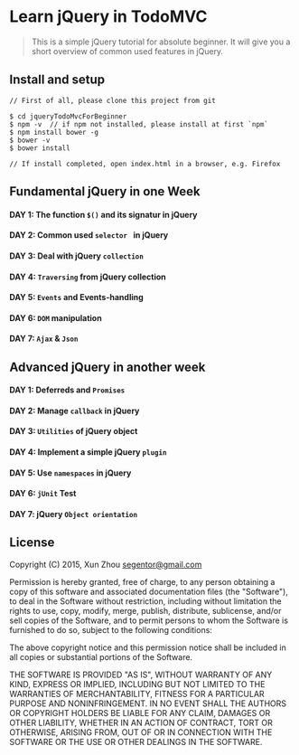 # Learn jQuery in TodoMVC


> This is a simple jQuery tutorial for absolute beginner. It will give you a short overview of common used
> features in jQuery.

## Install and setup
```
// First of all, please clone this project from git

$ cd jqueryTodoMvcForBeginner
$ npm -v  // if npm not installed, please install at first `npm`
$ npm install bower -g
$ bower -v
$ bower install

// If install completed, open index.html in a browser, e.g. Firefox

```

##  Fundamental jQuery in one Week
#### DAY 1: The function `$()` and its signatur in jQuery
#### DAY 2: Common used `selector ` in jQuery
#### DAY 3: Deal with jQuery `collection`
#### DAY 4: `Traversing` from jQuery collection
#### DAY 5: `Events` and Events-handling
#### DAY 6: `DOM` manipulation
#### DAY 7: `Ajax` & `Json`


##  Advanced jQuery in another week
#### DAY 1: Deferreds and `Promises`
#### DAY 2: Manage `callback` in jQuery
#### DAY 3: `Utilities` of jQuery object
#### DAY 4: Implement a simple jQuery `plugin`
#### DAY 5: Use `namespaces` in jQuery
#### DAY 6: `jUnit` Test 
#### DAY 7: jQuery `Object orientation`



## License

Copyright (C) 2015, Xun Zhou <segentor@gmail.com>

Permission is hereby granted, free of charge, to any person obtaining a copy of this software and associated documentation files (the "Software"), to deal in the Software without restriction, including without limitation the rights to use, copy, modify, merge, publish, distribute, sublicense, and/or sell copies of the Software, and to permit persons to whom the Software is furnished to do so, subject to the following conditions:

The above copyright notice and this permission notice shall be included in all copies or substantial portions of the Software.

THE SOFTWARE IS PROVIDED "AS IS", WITHOUT WARRANTY OF ANY KIND, EXPRESS OR IMPLIED, INCLUDING BUT NOT LIMITED TO THE WARRANTIES OF MERCHANTABILITY, FITNESS FOR A PARTICULAR PURPOSE AND NONINFRINGEMENT. IN NO EVENT SHALL THE AUTHORS OR COPYRIGHT HOLDERS BE LIABLE FOR ANY CLAIM, DAMAGES OR OTHER LIABILITY, WHETHER IN AN ACTION OF CONTRACT, TORT OR OTHERWISE, ARISING FROM, OUT OF OR IN CONNECTION WITH THE SOFTWARE OR THE USE OR OTHER DEALINGS IN THE SOFTWARE.